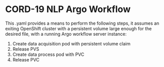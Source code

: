 # CORD-19 NLP Argo Workflow

This .yaml provides a means to perform the following steps, it assumes an exiting OpenShift cluster with a persistent volume large enough for the desired file, with a running Argo workflow server instance:

1. Create data acquisition pod with persistent volume claim 
2. Release PVS
3. Create data process pod with PVC
4. Release PVC

